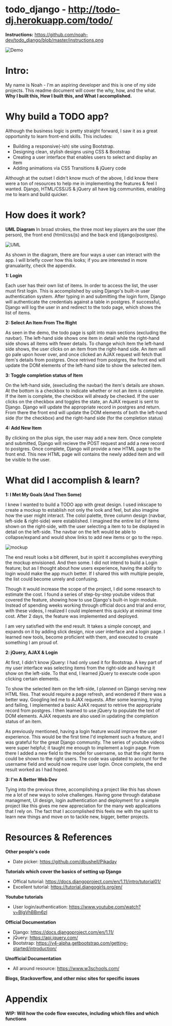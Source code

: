 # todo_django - http://todo-dj.herokuapp.com/todo/ 
**Instructions:** https://github.com/noah-dev/todo_django/blob/master/instructions.png

![Demo](https://github.com/noah-dev/todo_django/blob/master/login/static/login/demo.gif)
# Intro:
My name is Noah - I'm an aspiring developer and this is one of my side projects. This readme document will cover the why, how, and the what. **Why I built this, How I built this, and What I accomplished.**

# Why build a TODO app?
Although the business logic is pretty straight forward, I saw it as a great opportunity to learn front-end skills. This includes:
* Building a responsive(-ish) site using Bootstrap.
* Designing clean, stylish designs using CSS & Bootstrap
* Creating a user interface that enables users to select and display an item
* Adding animations via CSS Transitions & jQuery code

Although at the outset I didn't know much of the above, I did know there were a ton of resources to help me in implementing the features & feel I wanted. Django, HTML/CSS/JS & jQuery all have big communities, enabling me to learn and build quicker. 

# How does it work?
**UML Diagram**
In broad strokes, the three most key players are the user (the person), the front end (html/css/js) and the back end (django/postgres).

![UML](uml_diagram.png)

As shown in the diagram, there are four ways a user can interact with the app. I will briefly cover how this looks; if you are interested in more granualarity, check the appendix. 

**1: Login** 

Each user has their own list of items. In order to access the list, the user must first login. This is accomplished by using Django's built-in user authentication system. After typing in and submitting the login form, Django will authenticate the credentials against a table in postgres. If successful, Django will log the user in and redirect to the todo page, which shows the list of items. 

**2: Select An Item From The Right**

As seen in the demo, the todo page is split into main sections (excluding the navbar). The left-hand side shows one item in detail while the right-hand side shows all items with fewer details. To change which item the left-hand side shows, the user clicks on an item from the right-hand side. An item will go pale upon hover over, and once clicked an AJAX request will fetch that item's details from postgres. Once retrived from postgres, the front end will update the DOM elements of the left-hand side to show the selected item. 

**3: Toggle completion status of Item**

On the left-hand side, (execluding the navbar) the item's details are shown. At the bottom is a checkbox to indicate whether or not an item is complete. If the item is complete, the checkbox will already be checked. If the user clicks on the checkbox and toggles the state, an AJAX request is sent to Django. Django will update the appropriate record in postgres and return. From there the front end will update the DOM elements of both the left-hand side (for the checkbox) and the right-hand side (for the completion status)

**4: Add New Item**

By clicking on the plus sign, the user may add a new item. Once complete and submitted, Django will recieve the POST request and add a new record to postgres. Once complete, Django will provide a new HTML page to the front end. This new HTML page will contains the newly added item and will be visible to the user. 

# What did I accomplish & learn?

**1: I Met My Goals (And Then Some)**

I knew I wanted to build a TODO app with great design. I used inkscape to create a mockup to establish not only the look and feel, but also imagine how the user might interact. The colol palette, three column design (navbar, left-side & right-side) were established. I imagined the entire list of items shown on the right-side, with the user selecting a item to to be displayed in detail on the left-side. The navbar on the left would be able to collapse/expand and would show links to add new items or go to the repo. 

![mockup](mockup.png)

The end result looks a bit different, but in spirit it accomplishes everything the mockup envisioned. And then some. I did not intend to build a Login feature; but as I thought about how users experience, having the ability to login would make the app much better. If I shared this with multiple people, the list could become unrely and confusing. 

Though it would increase the scope of the project, I did some research to estimate the cost. I found a series of step-by-step youtube videos that covered the feature, showing how to use Django's built-in login module. Instead of spending weeks working through official docs and trial and error, with these videos, I realized I could implement this quickly at minimal time cost. After 2 days, the feature was implemented and deployed.

I am very satisfied with the end result. It takes a simple concept, and expands on it by adding slick design, nice user interface and a login page. I learned new tools, become proficient with them, and executed to create something I am proud of.

**2: jQuery, AJAX & Login**

At first, I didn't know jQuery: I had only used it for Bootstrap. A key part of my user interface was selecting items from the right-side and having it show on the left-side. To that end, I learned jQuery to execute code upon clicking certain elements. 

To show the selected item on the left-side, I planned on Django serving new HTML files. That would require a page refresh, and wondered if there was a better way. Googling led me to AJAX requests. After some learning, trying and failing, I implemented a basic AJAX request to retrive the appropriate record from postgres. I then learned to use jQuery to populate the text of DOM elements. AJAX requests are also used in updating the completion status of an item. 

As previously mentioned, having a login feature would improve the user experience. This would be the first time I'd implement such a feature, and I was grateful for the great Django community. The series of youtube videos were super helpful; it taught me enough to implement a login page. From there I added a new field to the model for username, so that the right items could be shown to the right users. The code was updated to account for the username field and would now require user login. Once complete, the end result worked as I had hoped. 

**3: I'm A Better Web Dev**

Tying into the previous three, accomplishing a project like this has shown me a lot of new ways to solve challenges. Having gone through database managment, UI design, login authentication and deployment for a simple project like this gives me new appreciation for the many web applications that I rely on. The fact that I accomplished this feels me with the spirit to learn new things and move on to tackle new, bigger, better projects.

# Resources & References
**Other people's code**
* Date picker: https://github.com/dbushell/Pikaday

**Tutorials which cover the basics of setting up Django**
* Offical tutorial: https://docs.djangoproject.com/en/1.11/intro/tutorial01/
* Excellent tutorial: https://tutorial.djangogirls.org/en/

**Youtube tutorials**
* User login/authentication: https://www.youtube.com/watch?v=BIgVhBBm6zI

**Official Documentation**
* Django: https://docs.djangoproject.com/en/1.11/
* jQuery: https://api.jquery.com/
* Bootstrap: https://v4-alpha.getbootstrap.com/getting-started/introduction/

**Unofficial Documentation**
* All around resource: https://www.w3schools.com/

**Blogs, Stackoverflow, and other misc sites for specific issues**

# Appendix

**WIP: Will how the code flow executes, including which files and which functions**
